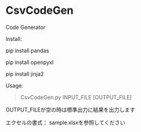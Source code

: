 # CsvCodeGen
Code Generator

Install:

pip install pandas

pip install openpyxl

pip install jinja2

Usage:
> CsvCodeGen.py INPUT_FILE [OUTPUT_FILE]

OUTPUT_FILEが空の時は標準出力に結果を出力します

エクセルの書式：
sample.xlsxを参照してください
